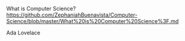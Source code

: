 What is Computer Science? 
https://github.com/ZephaniahBuenavista/Computer-Science/blob/master/What%20is%20Computer%20Science%3F.md


Ada Lovelace
